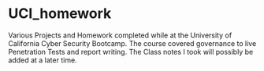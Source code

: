 # UCI_homework
Various Projects and Homework completed while at the University of California Cyber Security Bootcamp. The course covered governance to live Penetration Tests and report writing.
The Class notes I took will possibly be added at a later time.
